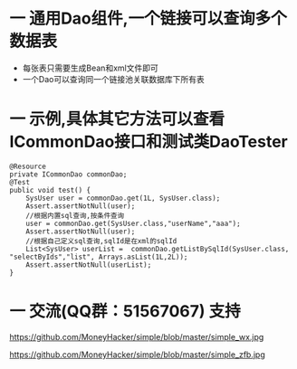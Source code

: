 # 一 通用Dao组件,一个链接可以查询多个数据表
- 每张表只需要生成Bean和xml文件即可
- 一个Dao可以查询同一个链接池关联数据库下所有表

# 一 示例,具体其它方法可以查看ICommonDao接口和测试类DaoTester

    @Resource
    private ICommonDao commonDao;
    @Test
    public void test() {
        SysUser user = commonDao.get(1L, SysUser.class);
        Assert.assertNotNull(user);
        //根据内置sql查询,按条件查询
        user = commonDao.get(SysUser.class,"userName","aaa");
        Assert.assertNotNull(user);
        //根据自己定义sql查询,sqlId是在xml的sqlId
        List<SysUser> userList =  commonDao.getListBySqlId(SysUser.class, "selectByIds","list", Arrays.asList(1L,2L));
        Assert.assertNotNull(userList);
    }

# 一 交流(QQ群：51567067) 支持
https://github.com/MoneyHacker/simple/blob/master/simple_wx.jpg

https://github.com/MoneyHacker/simple/blob/master/simple_zfb.jpg



